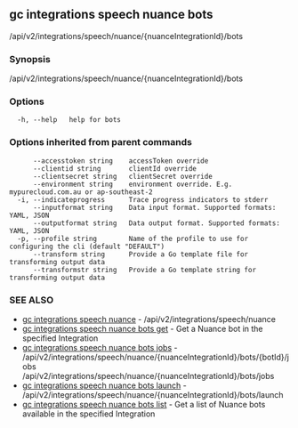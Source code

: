## gc integrations speech nuance bots

/api/v2/integrations/speech/nuance/{nuanceIntegrationId}/bots

### Synopsis

/api/v2/integrations/speech/nuance/{nuanceIntegrationId}/bots

### Options

```
  -h, --help   help for bots
```

### Options inherited from parent commands

```
      --accesstoken string    accessToken override
      --clientid string       clientId override
      --clientsecret string   clientSecret override
      --environment string    environment override. E.g. mypurecloud.com.au or ap-southeast-2
  -i, --indicateprogress      Trace progress indicators to stderr
      --inputformat string    Data input format. Supported formats: YAML, JSON
      --outputformat string   Data output format. Supported formats: YAML, JSON
  -p, --profile string        Name of the profile to use for configuring the cli (default "DEFAULT")
      --transform string      Provide a Go template file for transforming output data
      --transformstr string   Provide a Go template string for transforming output data
```

### SEE ALSO

* [gc integrations speech nuance](gc_integrations_speech_nuance.html)	 - /api/v2/integrations/speech/nuance
* [gc integrations speech nuance bots get](gc_integrations_speech_nuance_bots_get.html)	 - Get a Nuance bot in the specified Integration
* [gc integrations speech nuance bots jobs](gc_integrations_speech_nuance_bots_jobs.html)	 - /api/v2/integrations/speech/nuance/{nuanceIntegrationId}/bots/{botId}/jobs /api/v2/integrations/speech/nuance/{nuanceIntegrationId}/bots/jobs
* [gc integrations speech nuance bots launch](gc_integrations_speech_nuance_bots_launch.html)	 - /api/v2/integrations/speech/nuance/{nuanceIntegrationId}/bots/launch
* [gc integrations speech nuance bots list](gc_integrations_speech_nuance_bots_list.html)	 - Get a list of Nuance bots available in the specified Integration


